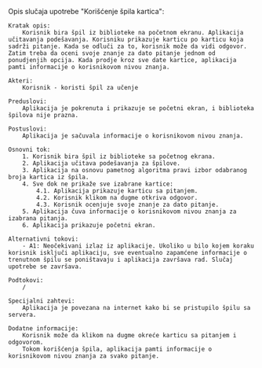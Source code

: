 Opis slučaja upotrebe "Korišćenje špila kartica":

    Kratak opis: 
        Korisnik bira špil iz biblioteke na početnom ekranu. Aplikacija učitavanja podešavanja. Korisniku prikazuje karticu po karticu koja sadrži pitanje. Kada se odluči za to, korisnik može da vidi odgovor. Zatim treba da oceni svoje znanje za dato pitanje jednom od ponudjenjih opcija. Kada prodje kroz sve date kartice, aplikacija pamti informacije o korisnikovom nivou znanja.  

    Akteri:
        Korisnik - koristi špil za učenje

    Preduslovi: 
        Aplikacija je pokrenuta i prikazuje se početni ekran, i biblioteka špilova nije prazna.

    Postuslovi:
        Aplikacija je sačuvala informacije o korisnikovom nivou znanja.

    Osnovni tok:
        1. Korisnik bira špil iz biblioteke sa početnog ekrana.
        2. Aplikacija učitava podešavanja za špilove.
        3. Aplikacija na osnovu pametnog algoritma pravi izbor odabranog broja kartica iz špila.
        4. Sve dok ne prikaže sve izabrane kartice:
            4.1. Aplikacija prikazuje karticu sa pitanjem.
            4.2. Korisnik klikom na dugme otkriva odgovor.
            4.3. Korisnik ocenjuje svoje znanje za dato pitanje.
        5. Aplikacija čuva informacije o korisnikovom nivou znanja za izabrana pitanja.
        6. Aplikacija prikazuje početni ekran.
        
    Alternativni tokovi:
        - A1: Neočekivani izlaz iz aplikacije. Ukoliko u bilo kojem koraku korisnik isključi aplikaciju, sve eventualno zapamćene informacije o trenutnom špilu se poništavaju i aplikacija završava rad. Slučaj upotrebe se završava.
        
    Podtokovi: 
        /

    Specijalni zahtevi:
        Aplikacija je povezana na internet kako bi se pristupilo špilu sa servera.

    Dodatne informacije: 
        Korisnik može da klikom na dugme okreće karticu sa pitanjem i odgovorom.
        Tokom korišćenja špila, aplikacija pamti informacije o korisnikovom nivou znanja za svako pitanje.
